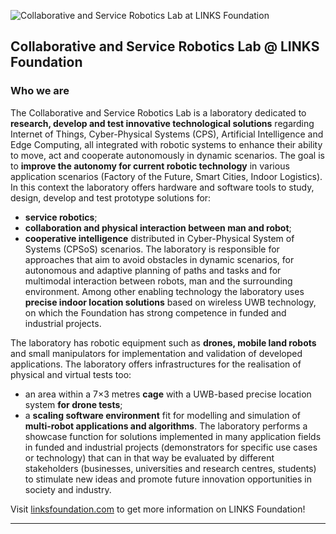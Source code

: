 ![Collaborative and Service Robotics Lab at LINKS Foundation](https://linksfoundation.com/wp-content/uploads/2021/09/LogoLinksLivelli.gif) 

## Collaborative and Service Robotics Lab @ LINKS Foundation
### Who we are

The Collaborative and Service Robotics Lab is a laboratory dedicated to **research, develop and test innovative technological solutions** regarding Internet of Things, Cyber-Physical Systems (CPS), Artificial Intelligence and Edge Computing, all integrated with robotic systems to enhance their ability to move, act and cooperate autonomously in dynamic scenarios.
The goal is to **improve the autonomy for current robotic technology** in various application scenarios (Factory of the Future, Smart Cities, Indoor Logistics). In this context the laboratory offers hardware and software tools to study, design, develop and test prototype solutions for:

* **service robotics**;
* **collaboration and physical interaction between man and robot**;
* **cooperative intelligence** distributed in Cyber-Physical System of Systems (CPSoS) scenarios.
The laboratory is responsible for approaches that aim to avoid obstacles in dynamic scenarios, for autonomous and adaptive planning of paths and tasks and for multimodal interaction between robots, man and the surrounding environment. Among other enabling technology the laboratory uses **precise indoor location solutions** based on wireless UWB technology, on which the Foundation has strong competence in funded and industrial projects.

The laboratory has robotic equipment such as **drones, mobile land robots** and small manipulators for implementation and validation of developed applications. The laboratory offers infrastructures for the realisation of physical and virtual tests too:

* an area within a 7×3 metres **cage** with a UWB-based precise location system **for drone tests**;
* a **scaling software environment** fit for modelling and simulation of **multi-robot applications and algorithms**.
The laboratory performs a showcase function for solutions implemented in many application fields in funded and industrial projects (demonstrators for specific use cases or technology) that can in that way be evaluated by different stakeholders (businesses, universities and research centres, students) to stimulate new ideas and promote future innovation opportunities in society and industry.


Visit [linksfoundation.com](https://linksfoundation.com/en/) to get more information on LINKS Foundation!

----

